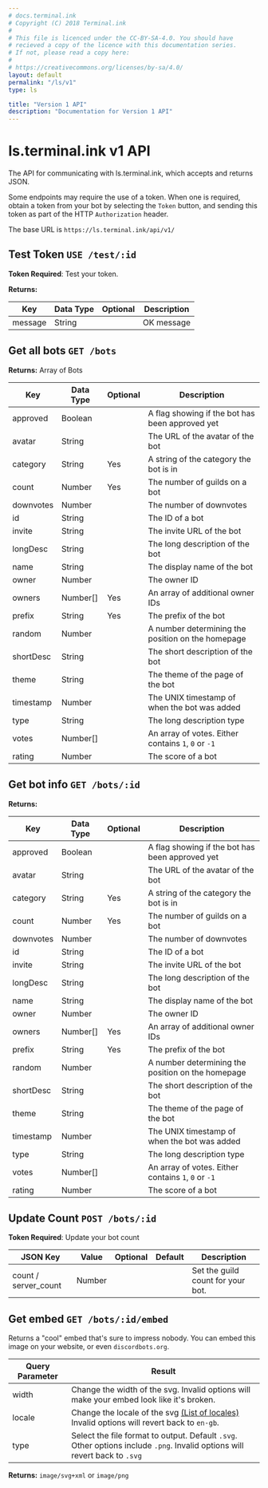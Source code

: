 ```yaml
---
# docs.terminal.ink
# Copyright (C) 2018 Terminal.ink
#
# This file is licenced under the CC-BY-SA-4.0. You should have
# recieved a copy of the licence with this documentation series.
# If not, please read a copy here:
#
# https://creativecommons.org/licenses/by-sa/4.0/
layout: default
permalink: "/ls/v1"
type: ls

title: "Version 1 API"
description: "Documentation for Version 1 API"
---
```


# ls.terminal.ink v1 API
The API for communicating with ls.terminal.ink, which accepts and returns JSON.

Some endpoints may require the use of a token. When one is required, obtain a token from your bot by selecting the `Token` button, and sending this token as part of the HTTP `Authorization` header.

The base URL is `https://ls.terminal.ink/api/v1/`

## Test Token `USE /test/:id`
**Token Required**: Test your token.

**Returns:**

Key                   | Data Type | Optional | Description
--------------------- | --------- | -------- | -----------
message               | String    |          | OK message

## Get all bots `GET /bots`  

**Returns:** Array of Bots

Key                   | Data Type | Optional | Description
--------------------- | --------- | -------- | -----------
approved              | Boolean   |          | A flag showing if the bot has been approved yet
avatar                | String    |          | The URL of the avatar of the bot
category              | String    | Yes      | A string of the category the bot is in
count                 | Number    | Yes      | The number of guilds on a bot
downvotes             | Number    |          | The number of downvotes
id                    | String    |          | The ID of a bot
invite                | String    |          | The invite URL of the bot
longDesc              | String    |          | The long description of the bot
name                  | String    |          | The display name of the bot
owner                 | Number    |          | The owner ID
owners                | Number[]  | Yes      | An array of additional owner IDs
prefix                | String    | Yes      | The prefix of the bot
random                | Number    |          | A number determining the position on the homepage
shortDesc             | String    |          | The short description of the bot
theme                 | String    |          | The theme of the page of the bot
timestamp             | Number    |          | The UNIX timestamp of when the bot was added
type                  | String    |          | The long description type
votes                 | Number[]  |          | An array of votes. Either contains `1`, `0` or `-1`
rating                | Number    |          | The score of a bot

## Get bot info `GET /bots/:id`

**Returns:**

Key                   | Data Type | Optional | Description
--------------------- | --------- | -------- | -----------
approved              | Boolean   |          | A flag showing if the bot has been approved yet
avatar                | String    |          | The URL of the avatar of the bot
category              | String    | Yes      | A string of the category the bot is in
count                 | Number    | Yes      | The number of guilds on a bot
downvotes             | Number    |          | The number of downvotes
id                    | String    |          | The ID of a bot
invite                | String    |          | The invite URL of the bot
longDesc              | String    |          | The long description of the bot
name                  | String    |          | The display name of the bot
owner                 | Number    |          | The owner ID
owners                | Number[]  | Yes      | An array of additional owner IDs
prefix                | String    | Yes      | The prefix of the bot
random                | Number    |          | A number determining the position on the homepage
shortDesc             | String    |          | The short description of the bot
theme                 | String    |          | The theme of the page of the bot
timestamp             | Number    |          | The UNIX timestamp of when the bot was added
type                  | String    |          | The long description type
votes                 | Number[]  |          | An array of votes. Either contains `1`, `0` or `-1`
rating                | Number    |          | The score of a bot

## Update Count `POST /bots/:id`
**Token Required**:  Update your bot count

JSON Key              | Value                           | Optional | Default   | Description
--------------------- | ------------------------------- | -------- | --------- | -----------
count / server_count  | Number                          |          |           | Set the guild count for your bot.

## Get embed `GET /bots/:id/embed`
Returns a "cool" embed that's sure to impress nobody.
You can embed this image on your website, or even `discordbots.org`.

Query Parameter | Result
----------------|--------
width           | Change the width of the svg. Invalid options will make your embed look like it's broken.
locale          | Change the locale of the svg [(List of locales)](https://github.com/Terminal/ls.terminal.ink/tree/master/locales) Invalid options will revert back to `en-gb`.
type            | Select the file format to output. Default `.svg`. Other options include `.png`. Invalid options will revert back to `.svg`

**Returns:** `image/svg+xml` or `image/png`
